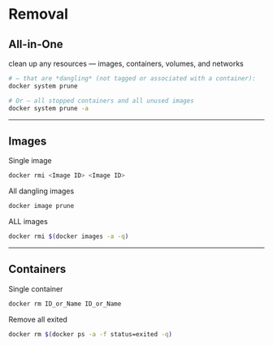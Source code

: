 # Removal

## All-in-One

clean up any resources — images, containers, volumes, and networks 

```bash
# — that are *dangling* (not tagged or associated with a container):
docker system prune

# Or — all stopped containers and all unused images
docker system prune -a
```

---

## Images

Single image

```bash
docker rmi <Image ID> <Image ID>
```

All dangling images

```bash
docker image prune
```

ALL images

```bash
docker rmi $(docker images -a -q)
```

---

## Containers

Single container

```bash
docker rm ID_or_Name ID_or_Name
```

Remove all exited

```bash
docker rm $(docker ps -a -f status=exited -q)
```